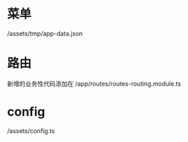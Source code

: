 # 菜单
/assets/tmp/app-data.json

# 路由
新增的业务性代码添加在
/app/routes/routes-routing.module.ts

# config
/assets/config.ts

